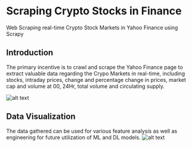 # Scraping Crypto Stocks in Finance
Web Scraping real-time Crypto Stock Markets in Yahoo Finance using Scrapy

## Introduction
The primary incentive is to crawl and scrape the Yahoo Finance page to extract valuable data regarding the Crypo Markets in real-time, including stocks, intraday prices, change and percentage change in prices, market cap and volume at 00, 24Hr, total volume and circulating supply. 

![alt text]()

## Data Visualization
The data gathered can be used for various feature analysis as well as engineering for future utilization of ML and DL models.
![alt text]()
